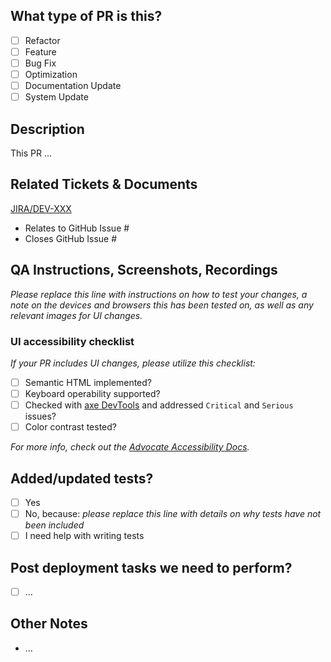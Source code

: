 <!--
     For Work In Progress Pull Requests, please use the Draft PR feature,
     see https://github.blog/2019-02-14-introducing-draft-pull-requests/ for further details.

     For a timely review/response, please avoid force-pushing additional
     commits if your PR already received reviews or comments.

     Before submitting a Pull Request, please ensure you've done the following:
     - 📖 Read the Advocate Contributing Guide: https://github.com/ouradvocates/.github/docs/create-a-pull-request
     - 📖 Read the Advocate Code of Conduct: https://github.com/ouradvocates/.github/blob/main/CODE_OF_CONDUCT.md
     - 👷‍♀️ Create small PRs. In most cases this will be possible.
     - ✅ Provide tests for your changes.
     - 📝 Use descriptive commit messages.
     - 📗 Update any related documentation and include any relevant screenshots.

     NOTE: Pull Requests from forked repositories will need to be reviewed by
     a Advocate Team member before any CI builds will run. Once your PR is approved
     with a `/ci` reply to the PR, it will be allowed to run subsequent builds without
     manual approval.
-->

## What type of PR is this?

- [ ] Refactor
- [ ] Feature
- [ ] Bug Fix
- [ ] Optimization
- [ ] Documentation Update
- [ ] System Update

## Description

This PR ...

## Related Tickets & Documents

<!--
For pull requests that relate or close an issue, please include them
below.  We like to follow [Github's guidance on linking issues to pull requests](https://docs.github.com/en/issues/tracking-your-work-with-issues/linking-a-pull-request-to-an-issue).

For example having the text: "closes #1234" would connect the current pull
request to issue 1234.  And when we merge the pull request, Github will
automatically close the issue.
-->

[JIRA/DEV-XXX](https://ouradvocates.atlassian.net/browse/DEV-XXX)

<!--
Related GitHub Issues
-->

- Relates to GitHub Issue #
- Closes GitHub Issue #


## QA Instructions, Screenshots, Recordings

_Please replace this line with instructions on how to test your changes, a note
on the devices and browsers this has been tested on, as well as any relevant
images for UI changes._

### UI accessibility checklist

_If your PR includes UI changes, please utilize this checklist:_

- [ ] Semantic HTML implemented?
- [ ] Keyboard operability supported?
- [ ] Checked with [axe DevTools](https://www.deque.com/axe/) and addressed `Critical` and `Serious` issues?
- [ ] Color contrast tested?

_For more info, check out the
[Advocate Accessibility Docs](https://developers.ouradvocates.com/frontend/accessibility)._

## Added/updated tests?

- [ ] Yes
- [ ] No, because: _please replace this line with details on why tests
      have not been included_
- [ ] I need help with writing tests

## Post deployment tasks we need to perform?

- [ ] ...

## Other Notes

- ...
